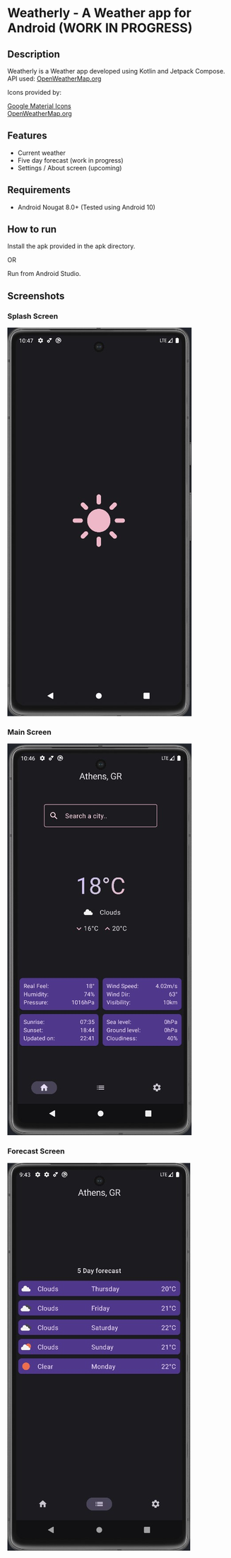 # Weatherly - A Weather app for Android (WORK IN PROGRESS)

## Description

Weatherly is a Weather app developed using Kotlin and Jetpack Compose.  
API used: [OpenWeatherMap.org](https://openweathermap.org/)

Icons provided by:

[Google Material Icons](https://fonts.google.com/icons)  
[OpenWeatherMap.org](https://openweathermap.org/weather-conditions)

## Features

- Current weather
- Five day forecast (work in progress)
- Settings / About screen (upcoming)

## Requirements

- Android Nougat 8.0+ (Tested using Android 10)

## How to run

Install the apk provided in the apk directory.

OR

Run from Android Studio.

## Screenshots

### Splash Screen

![Splash](https://github.com/ChrisTs8920/Weatherly/blob/main/screenshots/splash.jpg?raw=True)

### Main Screen

![Main](https://github.com/ChrisTs8920/Weatherly/blob/main/screenshots/main.jpg?raw=True)

### Forecast Screen

![Forecast](https://github.com/ChrisTs8920/Weatherly/blob/main/screenshots/forecast.jpg?raw=True)
